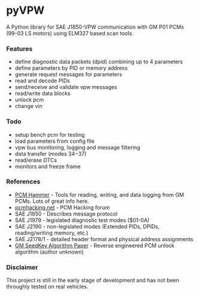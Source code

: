 # pyVPW
A Python library for SAE J1850-VPW communication with GM P01 PCMs (99-03 LS motors) using ELM327 based scan tools.

### Features
- define diagnostic data packets (dpid) combining up to 4 parameters
- define parameters by PID or memory address
- generate request messages for parameters
- read and decode PIDs
- send/receive and validate vpw messages
- read/write data blocks
- unlock pcm
- change vin

### Todo
- setup bench pcm for testing
- load parameters from config file
- vpw bus monitoring, logging and message filtering
- data transfer (modes $34-$37)
- read/erase DTCs
- monitors and freeze frame

### References
- [PCM Hammer](https://github.com/PcmHammer/PcmHammer) - Tools for reading, writing, and data logging from GM PCMs. Lots of great info here.
- [pcmhacking.net](https://pcmhacking.net/forums/) - PCM Hacking forum
- SAE J1850 - Describes message protocol
- SAE J1979 - legislated diagnostic test modes ($01-0A)
- SAE J2190 - non-legislated modes (Extended PIDs, DPIDs, reading/writing memory, etc.)
- SAE J2178/1 - detailed header format and physical address assignments
- [GM SeedKey Algorithm Paper](https://ls1tech.com/forums/attachments/pcm-diagnostics-tuning/705619-inexpensive-opensource-flashing-read-100-working-gm-seedkey.doc) - Reverse engineered PCM unlock algorithm (author unknown)

### Disclaimer
This project is still in the early stage of development and has not been throughly tested on real vehicles.

